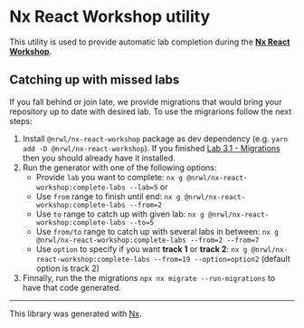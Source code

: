 # Nx React Workshop utility

This utility is used to provide automatic lab completion during the [**Nx React Workshop**](https://github.com/nrwl/nx-react-workshop).

## Catching up with missed labs

If you fall behind or join late, we provide migrations that would bring your repository up to date with desired lab. To use the migrarions follow the next steps:

1. Install `@nrwl/nx-react-workshop` package as dev dependency (e.g. `yarn add -D @nrwl/nx-react-workshop`). If you finished [Lab 3.1 - Migrations](docs/lab3.1/LAB.md) then you should already have it installed.
2. Run the generator with one of the following options:
   - Provide `lab` you want to complete: `nx g @nrwl/nx-react-workshop:complete-labs --lab=5` or
   - Use `from` range to finish until end: `nx g @nrwl/nx-react-workshop:complete-labs --from=2`
   - Use `to` range to catch up with given lab: `nx g @nrwl/nx-react-workshop:complete-labs --to=5`
   - Use `from/to` range to catch up with several labs in between: `nx g @nrwl/nx-react-workshop:complete-labs --from=2 --from=7`
   - Use `option` to specify if you want **track 1** or **track 2**: `nx g @nrwl/nx-react-workshop:complete-labs --from=19 --option=option2` (default option is track 2)
3. Finnally, run the the migrations `npx nx migrate --run-migrations` to have that code generated.

---

This library was generated with [Nx](https://nx.dev).
